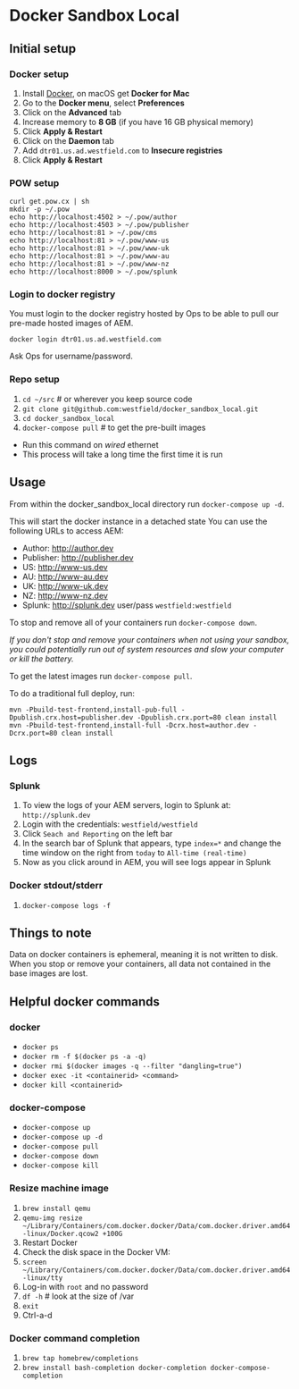 # Docker Sandbox Local

## Initial setup

### Docker setup

1. Install [Docker](https://www.docker.com/products/docker), on macOS get **Docker for Mac**
2. Go to the **Docker menu**, select **Preferences**
3. Click on the **Advanced** tab
4. Increase memory to **8 GB** (if you have 16 GB physical memory)
5. Click **Apply & Restart**
6. Click on the **Daemon** tab
7. Add `dtr01.us.ad.westfield.com` to **Insecure registries**
8. Click **Apply & Restart**

### POW setup

```
curl get.pow.cx | sh
mkdir -p ~/.pow
echo http://localhost:4502 > ~/.pow/author
echo http://localhost:4503 > ~/.pow/publisher
echo http://localhost:81 > ~/.pow/cms
echo http://localhost:81 > ~/.pow/www-us
echo http://localhost:81 > ~/.pow/www-uk
echo http://localhost:81 > ~/.pow/www-au
echo http://localhost:81 > ~/.pow/www-nz
echo http://localhost:8000 > ~/.pow/splunk
```

### Login to docker registry

You must login to the docker registry hosted by Ops to be able to pull our pre-made hosted images of AEM.

```
docker login dtr01.us.ad.westfield.com
```

Ask Ops for username/password.

### Repo setup

1. `cd ~/src` # or wherever you keep source code
2. `git clone git@github.com:westfield/docker_sandbox_local.git`
3. `cd docker_sandbox_local`
4. `docker-compose pull` # to get the pre-built images
  - Run this command on *wired* ethernet
  - This process will take a long time the first time it is run

## Usage

From within the docker_sandbox_local directory run `docker-compose up -d`.

This will start the docker instance in a detached state
You can use the following URLs to access AEM:

- Author: http://author.dev
- Publisher: http://publisher.dev
- US: http://www-us.dev
- AU: http://www-au.dev
- UK: http://www-uk.dev
- NZ: http://www-nz.dev
- Splunk: http://splunk.dev user/pass `westfield:westfield`


To stop and remove all of your containers run `docker-compose down`.

*If you don't stop and remove your containers when not using your sandbox, you could potentially run out of system resources and slow your computer or kill the battery.*

To get the latest images run `docker-compose pull`.

To do a traditional full deploy, run:

```
mvn -Pbuild-test-frontend,install-pub-full -Dpublish.crx.host=publisher.dev -Dpublish.crx.port=80 clean install
mvn -Pbuild-test-frontend,install-full -Dcrx.host=author.dev -Dcrx.port=80 clean install
```

## Logs

### Splunk

1. To view the logs of your AEM servers, login to Splunk at: `http://splunk.dev`
2. Login with the credentials: `westfield/westfield`
3. Click `Seach and Reporting` on the left bar
4. In the search bar of Splunk that appears, type `index=*` and change the time window on the right from `today` to `All-time (real-time)`
5. Now as you click around in AEM, you will see logs appear in Splunk

### Docker stdout/stderr

1. `docker-compose logs -f`


## Things to note

Data on docker containers is ephemeral, meaning it is not written to disk. When you stop or remove your containers, all data not contained in the base images are lost.

## Helpful docker commands

### docker

- `docker ps`
- `docker rm -f $(docker ps -a -q)`
- `docker rmi $(docker images -q --filter "dangling=true")`
- `docker exec -it <containerid> <command>`
- `docker kill <containerid>`

### docker-compose

- `docker-compose up`
- `docker-compose up -d`
- `docker-compose pull`
- `docker-compose down`
- `docker-compose kill`

### Resize machine image

1. `brew install qemu`
2. `qemu-img resize ~/Library/Containers/com.docker.docker/Data/com.docker.driver.amd64-linux/Docker.qcow2 +100G`
3. Restart Docker
4. Check the disk space in the Docker VM:
  1. `screen ~/Library/Containers/com.docker.docker/Data/com.docker.driver.amd64-linux/tty`
  2. Log-in with `root` and no password
  3. `df -h` # look at the size of /var
  4. `exit`
  5. Ctrl-a-d

### Docker command completion

1. `brew tap homebrew/completions`
2. `brew install bash-completion docker-completion docker-compose-completion`
